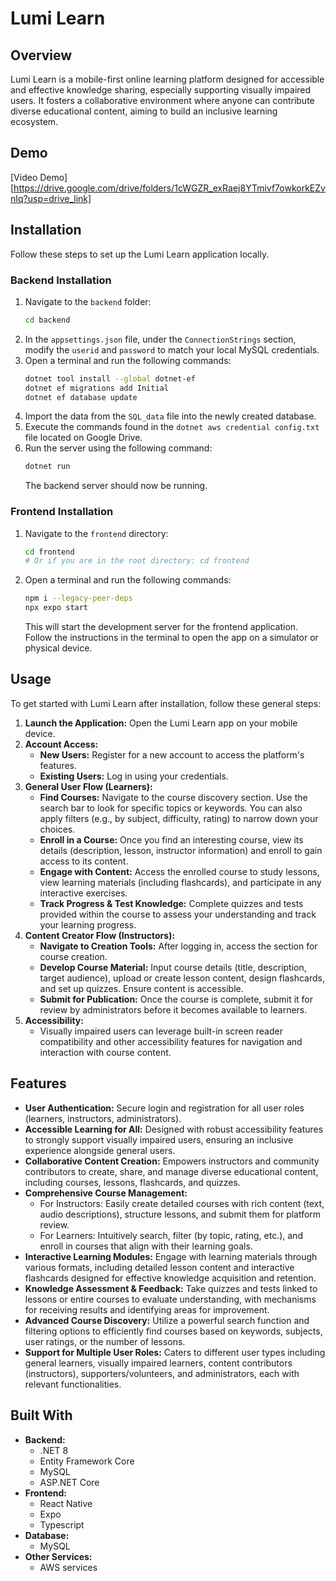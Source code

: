# Lumi Learn

## Overview

Lumi Learn is a mobile-first online learning platform designed for accessible and effective knowledge sharing, especially supporting visually impaired users. It fosters a collaborative environment where anyone can contribute diverse educational content, aiming to build an inclusive learning ecosystem.

## Demo
[Video Demo][https://drive.google.com/drive/folders/1cWGZR_exRaej8YTmivf7owkorkEZvnIq?usp=drive_link]

## Installation

Follow these steps to set up the Lumi Learn application locally.

### Backend Installation

1.  Navigate to the `backend` folder:
    ```bash
    cd backend
    ```
2.  In the `appsettings.json` file, under the `ConnectionStrings` section, modify the `userid` and `password` to match your local MySQL credentials.
3.  Open a terminal and run the following commands:
    ```bash
    dotnet tool install --global dotnet-ef
    dotnet ef migrations add Initial
    dotnet ef database update
    ```
4.  Import the data from the `SQL_data` file into the newly created database.
5.  Execute the commands found in the `dotnet aws credential config.txt` file located on Google Drive.
6.  Run the server using the following command:
    ```bash
    dotnet run
    ```
    The backend server should now be running.

### Frontend Installation

1.  Navigate to the `frontend` directory:
    ```bash
    cd frontend
    # Or if you are in the root directory: cd frontend
    ```
2.  Open a terminal and run the following commands:
    ```bash
    npm i --legacy-peer-deps
    npx expo start
    ```
    This will start the development server for the frontend application. Follow the instructions in the terminal to open the app on a simulator or physical device.

## Usage

To get started with Lumi Learn after installation, follow these general steps:

1.  **Launch the Application:** Open the Lumi Learn app on your mobile device.
2.  **Account Access:**
    * **New Users:** Register for a new account to access the platform's features.
    * **Existing Users:** Log in using your credentials.
3.  **General User Flow (Learners):**
    * **Find Courses:** Navigate to the course discovery section. Use the search bar to look for specific topics or keywords. You can also apply filters (e.g., by subject, difficulty, rating) to narrow down your choices.
    * **Enroll in a Course:** Once you find an interesting course, view its details (description, lesson, instructor information) and enroll to gain access to its content.
    * **Engage with Content:** Access the enrolled course to study lessons, view learning materials (including flashcards), and participate in any interactive exercises.
    * **Track Progress & Test Knowledge:** Complete quizzes and tests provided within the course to assess your understanding and track your learning progress.
4.  **Content Creator Flow (Instructors):**
    * **Navigate to Creation Tools:** After logging in, access the section for course creation.
    * **Develop Course Material:** Input course details (title, description, target audience), upload or create lesson content, design flashcards, and set up quizzes. Ensure content is accessible.
    * **Submit for Publication:** Once the course is complete, submit it for review by administrators before it becomes available to learners.
5.  **Accessibility:**
    * Visually impaired users can leverage built-in screen reader compatibility and other accessibility features for navigation and interaction with course content.
  
## Features

- **User Authentication:** Secure login and registration for all user roles (learners, instructors, administrators).
- **Accessible Learning for All:** Designed with robust accessibility features to strongly support visually impaired users, ensuring an inclusive experience alongside general users.
- **Collaborative Content Creation:** Empowers instructors and community contributors to create, share, and manage diverse educational content, including courses, lessons, flashcards, and quizzes.
- **Comprehensive Course Management:**
    - For Instructors: Easily create detailed courses with rich content (text, audio descriptions), structure lessons, and submit them for platform review.
    - For Learners: Intuitively search, filter (by topic, rating, etc.), and enroll in courses that align with their learning goals.
- **Interactive Learning Modules:** Engage with learning materials through various formats, including detailed lesson content and interactive flashcards designed for effective knowledge acquisition and retention.
- **Knowledge Assessment & Feedback:** Take quizzes and tests linked to lessons or entire courses to evaluate understanding, with mechanisms for receiving results and identifying areas for improvement.
- **Advanced Course Discovery:** Utilize a powerful search function and filtering options to efficiently find courses based on keywords, subjects, user ratings, or the number of lessons.
- **Support for Multiple User Roles:** Caters to different user types including general learners, visually impaired learners, content contributors (instructors), supporters/volunteers, and administrators, each with relevant functionalities.

## Built With

- **Backend:**
    - .NET 8
    - Entity Framework Core
    - MySQL
    - ASP.NET Core
- **Frontend:**
    - React Native 
    - Expo
    - Typescript
- **Database:**
    - MySQL
- **Other Services:**
    - AWS services
